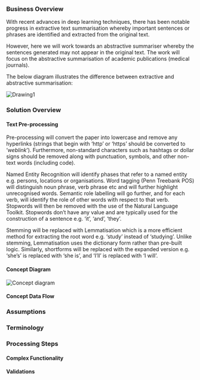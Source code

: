 ### Business Overview

With recent advances in deep learning techniques, there has been notable progress in extractive text summarisation whereby important sentences or phrases are identified and extracted from the original text. 

However, here we will work towards an abstractive summariser whereby the sentences generated may not appear in the original text.  The work will focus on the abstractive summarisation of academic publications (medical journals).

The below diagram illustrates the difference between extractive and abstractive summarisation:

![Drawing1](https://user-images.githubusercontent.com/45914355/84553626-81603480-ad0c-11ea-9b56-ca8f303afe2c.jpg)

### Solution Overview

#### Text Pre-processing

Pre-processing will convert the paper into lowercase and remove any hyperlinks (strings that begin with ‘http’ or ‘https’ should be converted to ‘_weblink_’).  Furthermore, non-standard characters such as hashtags or dollar signs should be removed along with punctuation, symbols, and other non-text words (including code).

Named Entity Recognition will identify phases that refer to a named entity e.g. persons, locations or organisations.   Word tagging (Penn Treebank POS) will distinguish noun phrase, verb phrase etc and will further highlight unrecognised words.  Semantic role labelling will go further, and for each verb, will identify the role of other words with respect to that verb.  
Stopwords will then be removed with the use of the Natural Language Toolkit.  Stopwords don’t have any value and are typically used for the construction of a sentence e.g. ‘it’, ‘and’, ‘they’.

Stemming will be replaced with Lemmatisation which is a more efficient method for extracting the root word e.g. ‘study’ instead of ‘studying’.  Unlike stemming, Lemmatisation uses the dictionary form rather than pre-built logic.  Similarly, shortforms will be replaced with the expanded version e.g. ‘she’s’ is replaced with ‘she is’, and ‘I’ll’ is replaced with ‘I will’.


#### Concept Diagram

![Concept diagram](https://user-images.githubusercontent.com/45914355/84553133-17935b00-ad0b-11ea-8ce2-e1b04529272b.jpg)

#### Concept Data Flow

### Assumptions

### Terminology

### Processing Steps

#### Complex Functionality

#### Validations
